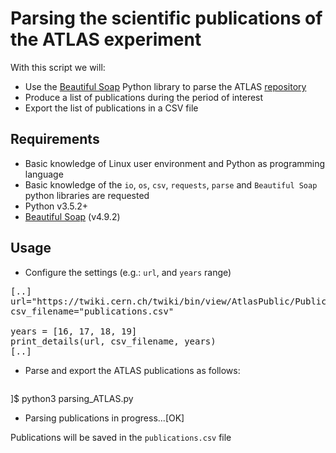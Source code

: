 # Parsing the scientific publications of the ATLAS experiment

With this script we will:

* Use the [Beautiful Soap](https://www.crummy.com/software/BeautifulSoup/bs4/doc/) Python library to parse the ATLAS [repository](https://twiki.cern.ch/twiki/bin/view/AtlasPublic/Publications)
* Produce a list of publications during the period of interest
* Export the list of publications in a CSV file

## Requirements

* Basic knowledge of Linux user environment and Python as programming language
* Basic knowledge of the `io`, `os`, `csv`, `requests`, `parse` and `Beautiful Soap` python libraries are requested
* Python v3.5.2+
* [Beautiful Soap](https://www.crummy.com/software/BeautifulSoup/bs4/doc/) (v4.9.2)

## Usage

* Configure the settings (e.g.: `url`, and `years` range)

<pre>
[..]
url="https://twiki.cern.ch/twiki/bin/view/AtlasPublic/Publications"
csv_filename="publications.csv"

years = [16, 17, 18, 19]
print_details(url, csv_filename, years)
[..]
</pre>

* Parse and export the ATLAS publications as follows:
  <pre>
]$ python3 parsing_ATLAS.py

- Parsing publications in progress...[OK]
  </pre>

Publications will be saved in the `publications.csv` file
